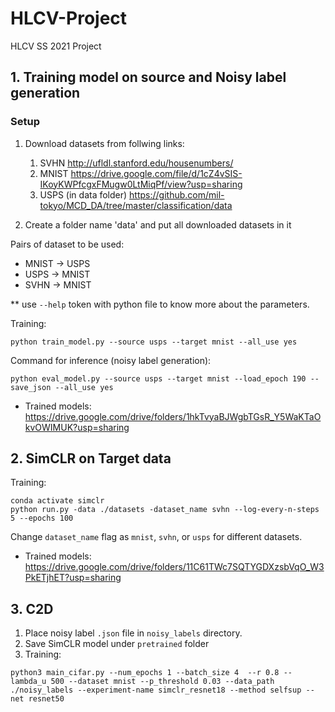 # HLCV-Project
HLCV SS 2021 Project


## 1. Training model on source and Noisy label generation

### Setup

1. Download datasets from follwing links:
    1. SVHN http://ufldl.stanford.edu/housenumbers/
    2. MNIST https://drive.google.com/file/d/1cZ4vSIS-IKoyKWPfcgxFMugw0LtMiqPf/view?usp=sharing
    3. USPS (in data folder) https://github.com/mil-tokyo/MCD_DA/tree/master/classification/data

2. Create a folder name 'data' and put all downloaded datasets in it


Pairs of dataset to be used:
* MNIST -> USPS
* USPS -> MNIST
* SVHN -> MNIST​

** use `--help` token with python file to know more about the parameters.

Training:
```
python train_model.py --source usps --target mnist --all_use yes 
```


Command for inference (noisy label generation):
```
python eval_model.py --source usps --target mnist --load_epoch 190 --save_json --all_use yes
```

* Trained models: https://drive.google.com/drive/folders/1hkTvyaBJWgbTGsR_Y5WaKTaOkvOWIMUK?usp=sharing

## 2. SimCLR on Target data

Training:
```
conda activate simclr
python run.py -data ./datasets -dataset_name svhn --log-every-n-steps 5 --epochs 100
```

Change ```dataset_name``` flag as ```mnist```, ```svhn```, or ```usps``` for different datasets. 

* Trained models: https://drive.google.com/drive/folders/11C61TWc7SQTYGDXzsbVqO_W3PkETjhET?usp=sharing


## 3. C2D

<!-- 1. Save dataset under ```data/cifar-10``` -->
1. Place noisy label `.json` file in `noisy_labels` directory.
2. Save SimCLR model under ```pretrained``` folder
3. Training:
```
python3 main_cifar.py --num_epochs 1 --batch_size 4  --r 0.8 --lambda_u 500 --dataset mnist --p_threshold 0.03 --data_path ./noisy_labels --experiment-name simclr_resnet18 --method selfsup --net resnet50
```

